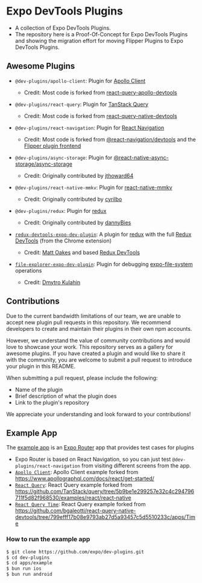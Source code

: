 # Expo DevTools Plugins

- A collection of Expo DevTools Plugins.
- The repository here is a Proof-Of-Concept for Expo DevTools Plugins and showing the migration effort for moving Flipper Plugins to Expo DevTools Plugins.

## Awesome Plugins

- `@dev-plugins/apollo-client`: Plugin for [Apollo Client](https://www.apollographql.com/docs/react/)

  - Credit: Most code is forked from [react-query-apollo-devtools](https://github.com/razorpay/react-native-apollo-devtools)

- `@dev-plugins/react-query`: Plugin for [TanStack Query](https://tanstack.com/query/latest/)

  - Credit: Most code is forked from [react-query-native-devtools](https://github.com/bgaleotti/react-query-native-devtools)

- `@dev-plugins/react-navigation`: Plugin for [React Navigation](https://reactnavigation.org/)

  - Credit: Most code is forked from [@react-navigation/devtools](https://github.com/react-navigation/react-navigation/tree/4797ace/packages/devtools) and the [Flipper plugin frontend](https://github.com/react-navigation/react-navigation/tree/4797ace/packages/flipper-plugin-react-navigation)

- `@dev-plugins/async-storage`: Plugin for [@react-native-async-storage/async-storage](https://github.com/react-native-async-storage/async-storage)

  - Credit: Originally contributed by [jthoward64](https://github.com/jthoward64)

- `@dev-plugins/react-native-mmkv`: Plugin for [react-native-mmkv](https://github.com/mrousavy/react-native-mmkv)

  - Credit: Originally contributed by [cyrilbo](https://github.com/cyrilbo)

- `@dev-plugins/redux`: Plugin for [redux](https://github.com/reduxjs/react-redux)

  - Credit: Originally contributed by [dannyBies](https://github.com/dannyBies)

- [`redux-devtools-expo-dev-plugin`](https://github.com/matt-oakes/redux-devtools-expo-dev-plugin): A plugin for [redux](https://github.com/reduxjs/react-redux) with the full [Redux DevTools](https://github.com/reduxjs/redux-devtools/) (from the Chrome extension)

  - Credit: [Matt Oakes](https://mattoakes.net) and based [Redux DevTools](https://github.com/reduxjs/redux-devtools/)

- [`file-explorer-expo-dev-plugin`](https://github.com/dmt-op/file-explorer-expo-dev-plugin): Plugin for debugging [expo-file-system](https://github.com/expo/expo/tree/sdk-52/packages/expo-file-system) operations

  - Credit: [Dmytro Kulahin](https://github.com/dmt-op)

## Contributions

Due to the current bandwidth limitations of our team, we are unable to accept new plugin pull requests in this repository. We recommend developers to create and maintain their plugins in their own npm accounts.

However, we understand the value of community contributions and would love to showcase your work. This repository serves as a gallery for awesome plugins. If you have created a plugin and would like to share it with the community, you are welcome to submit a pull request to introduce your plugin in this README.

When submitting a pull request, please include the following:

- Name of the plugin
- Brief description of what the plugin does
- Link to the plugin's repository

We appreciate your understanding and look forward to your contributions!

## Example App

The [example app](/apps/example) is an [Expo Router](https://docs.expo.dev/routing/introduction/) app that provides test cases for plugins

- Expo Router is based on React Navigation, so you can just test `@dev-plugins/react-navigation` from visiting different screens from the app.
- [`Apollo Client`](/apps/example/src/app/apollo-client/): Apollo Client example forked from https://www.apollographql.com/docs/react/get-started/
- [`React Query`](/apps/example/src/app/react-query/): React Query example forked from https://github.com/TanStack/query/tree/5b9be1e299257e32c4c294796711f5d82f968530/examples/react/react-native
- [`React Query Time`](/apps/example/src/app/react-query-time/): React Query example forked from https://github.com/bgaleotti/react-query-native-devtools/tree/799efff17b08e9793ab27d5a93457c5d5510233c/apps/Time

### How to run the example app

```sh
$ git clone https://github.com/expo/dev-plugins.git
$ cd dev-plugins
$ cd apps/example
$ bun run ios
$ bun run android
```
